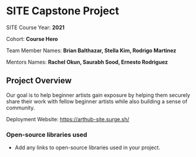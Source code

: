 # SITE Capstone Project

SITE Course Year: **2021**

Cohort: **Course Hero**

Team Member Names: **Brian Balthazar, Stella Kim, Rodrigo Martinez**

Mentors Names: **Rachel Okun, Saurabh Sood, Ernesto Rodriguez**

## Project Overview

Our goal is to help beginner artists gain exposure by helping them securely share their work with fellow beginner artists while also building a sense of community.

Deployment Website: https://arthub-site.surge.sh/

### Open-source libraries used

- Add any links to open-source libraries used in your project.
